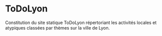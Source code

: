 # ToDoLyon
Constitution du site statique ToDoLyon répertoriant les activités locales et atypiques classées par thèmes sur la ville de Lyon.
